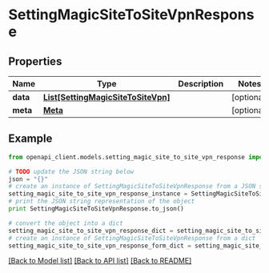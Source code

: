 # SettingMagicSiteToSiteVpnResponse


## Properties

Name | Type | Description | Notes
------------ | ------------- | ------------- | -------------
**data** | [**List[SettingMagicSiteToSiteVpn]**](SettingMagicSiteToSiteVpn.md) |  | [optional] 
**meta** | [**Meta**](Meta.md) |  | [optional] 

## Example

```python
from openapi_client.models.setting_magic_site_to_site_vpn_response import SettingMagicSiteToSiteVpnResponse

# TODO update the JSON string below
json = "{}"
# create an instance of SettingMagicSiteToSiteVpnResponse from a JSON string
setting_magic_site_to_site_vpn_response_instance = SettingMagicSiteToSiteVpnResponse.from_json(json)
# print the JSON string representation of the object
print SettingMagicSiteToSiteVpnResponse.to_json()

# convert the object into a dict
setting_magic_site_to_site_vpn_response_dict = setting_magic_site_to_site_vpn_response_instance.to_dict()
# create an instance of SettingMagicSiteToSiteVpnResponse from a dict
setting_magic_site_to_site_vpn_response_form_dict = setting_magic_site_to_site_vpn_response.from_dict(setting_magic_site_to_site_vpn_response_dict)
```
[[Back to Model list]](../README.md#documentation-for-models) [[Back to API list]](../README.md#documentation-for-api-endpoints) [[Back to README]](../README.md)


